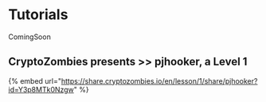 # Tutorials

ComingSoon



## CryptoZombies presents >> pjhooker, a Level 1

{% embed url="https://share.cryptozombies.io/en/lesson/1/share/pjhooker?id=Y3p8MTk0Nzgw" %}
